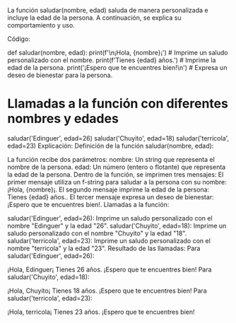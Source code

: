 La función saludar(nombre, edad) saluda de manera personalizada e incluye la edad de la persona. A continuación, se explica su comportamiento y uso.

Código:

def saludar(nombre, edad):
    print(f'\n¡Hola, {nombre}¡')          # Imprime un saludo personalizado con el nombre.
    print(f'Tienes {edad} años.')         # Imprime la edad de la persona.
    print('¡Espero que te encuentres bien!\n')  # Expresa un deseo de bienestar para la persona.

# Llamadas a la función con diferentes nombres y edades
saludar('Edinguer', edad=26)
saludar('Chuyito', edad=18)
saludar('terricola', edad=23)
Explicación:
Definición de la función saludar(nombre, edad):

La función recibe dos parámetros:
nombre: Un string que representa el nombre de la persona.
edad: Un número (entero o flotante) que representa la edad de la persona.
Dentro de la función, se imprimen tres mensajes:
El primer mensaje utiliza un f-string para saludar a la persona con su nombre: ¡Hola, {nombre}¡.
El segundo mensaje imprime la edad de la persona: Tienes {edad} años..
El tercer mensaje expresa un deseo de bienestar: ¡Espero que te encuentres bien!.
Llamadas a la función:

saludar('Edinguer', edad=26): Imprime un saludo personalizado con el nombre "Edinguer" y la edad "26".
saludar('Chuyito', edad=18): Imprime un saludo personalizado con el nombre "Chuyito" y la edad "18".
saludar('terricola', edad=23): Imprime un saludo personalizado con el nombre "terricola" y la edad "23".
Resultado de las llamadas:
Para saludar('Edinguer', edad=26):


¡Hola, Edinguer¡
Tienes 26 años.
¡Espero que te encuentres bien!
Para saludar('Chuyito', edad=18):


¡Hola, Chuyito¡
Tienes 18 años.
¡Espero que te encuentres bien!
Para saludar('terricola', edad=23):


¡Hola, terricola¡
Tienes 23 años.
¡Espero que te encuentres bien!
